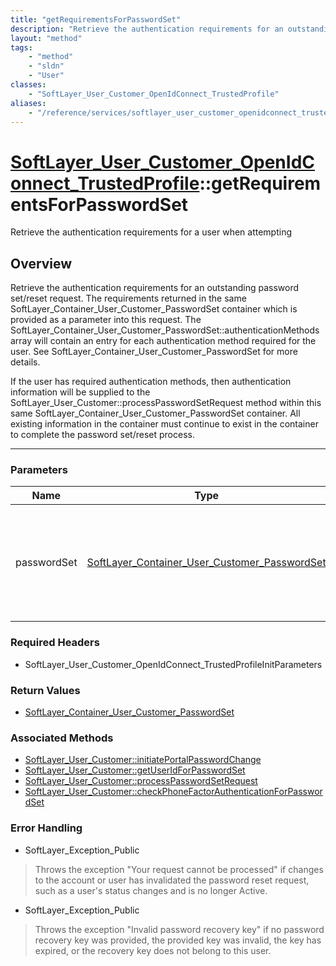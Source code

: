 ```yaml
---
title: "getRequirementsForPasswordSet"
description: "Retrieve the authentication requirements for an outstanding password set/reset request.  The requirements returned in th... "
layout: "method"
tags:
    - "method"
    - "sldn"
    - "User"
classes:
    - "SoftLayer_User_Customer_OpenIdConnect_TrustedProfile"
aliases:
    - "/reference/services/softlayer_user_customer_openidconnect_trustedprofile/getRequirementsForPasswordSet"
---
```

# [SoftLayer_User_Customer_OpenIdConnect_TrustedProfile](/reference/services/SoftLayer_User_Customer_OpenIdConnect_TrustedProfile)::getRequirementsForPasswordSet


Retrieve the authentication requirements for a user when attempting


## Overview 
Retrieve the authentication requirements for an outstanding password set/reset request.  The requirements returned in the same SoftLayer_Container_User_Customer_PasswordSet container which is provided as a parameter into this request.  The SoftLayer_Container_User_Customer_PasswordSet::authenticationMethods array will contain an entry for each authentication method required for the user.  See SoftLayer_Container_User_Customer_PasswordSet for more details. 

If the user has required authentication methods, then authentication information will be supplied to the SoftLayer_User_Customer::processPasswordSetRequest method within this same SoftLayer_Container_User_Customer_PasswordSet container.  All existing information in the container must continue to exist in the container to complete the password set/reset process. 

-----

### Parameters 
|Name | Type | Description |
| --- | --- | --- |
|passwordSet| <a href='/reference/datatypes/SoftLayer_Container_User_Customer_PasswordSet'>SoftLayer_Container_User_Customer_PasswordSet </a>| Container used to exchange information pertaining to the password reset process.|


### Required Headers
* SoftLayer_User_Customer_OpenIdConnect_TrustedProfileInitParameters


### Return Values
* <a href='/reference/datatypes/SoftLayer_Container_User_Customer_PasswordSet'>SoftLayer_Container_User_Customer_PasswordSet </a>


### Associated Methods

*  [SoftLayer_User_Customer::initiatePortalPasswordChange](/reference/services/SoftLayer_User_Customer/initiatePortalPasswordChange )
*  [SoftLayer_User_Customer::getUserIdForPasswordSet](/reference/services/SoftLayer_User_Customer/getUserIdForPasswordSet )
*  [SoftLayer_User_Customer::processPasswordSetRequest](/reference/services/SoftLayer_User_Customer/processPasswordSetRequest )
*  [SoftLayer_User_Customer::checkPhoneFactorAuthenticationForPasswordSet](/reference/services/SoftLayer_User_Customer/checkPhoneFactorAuthenticationForPasswordSet )



### Error Handling

* SoftLayer_Exception_Public 

> Throws the exception "Your request cannot be processed" if changes to the account or user has invalidated the password reset request, such as a user's status changes and is no longer Active. 

* SoftLayer_Exception_Public 

> Throws the exception "Invalid password recovery key" if no password recovery key was provided, the provided key was invalid, the key has expired, or the recovery key does not belong to this user. 



